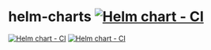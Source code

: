 # helm-charts [![Helm chart - CI](https://github.com/luiscajl/helm-charts/actions/workflows/lavanda-helm-chart-release.yaml/badge.svg?branch=main)](https://github.com/luiscajl/helm-charts/actions/workflows/lavanda-helm-chart-release.yaml) 
[![Helm chart - CI](https://github.com/luiscajl/helm-charts/actions/workflows/plex-helm-chart-release.yaml/badge.svg?branch=main)](https://github.com/luiscajl/helm-charts/actions/workflows/plex-helm-chart-release.yaml)
[![Helm chart - CI](https://github.com/luiscajl/helm-charts/actions/workflows/elastictranscoder-chart-release.yaml/badge.svg?branch=main)](https://github.com/luiscajl/helm-charts/actions/workflows/elastictranscoder-chart-release.yaml)

